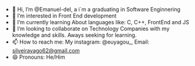 - 👋 Hi, I’m @Emanuel-del, a  i´m a graduating in Software Enginnering 
- 👀 I’m interested in Front End development
- 🌱 I’m currently learning About languages like: C, C++, FrontEnd and JS
- 💞️ I’m looking to collaborate on Technology Companies with my knowledge and skills. Aways seeking for learning.
- 📫 How to reach me: My instagram: @euyagou_, Email: silveirayago62@gmail.com
- 😄 Pronouns: He/Him


<!---
Emanuel-del/Emanuel-del is a ✨ special ✨ repository because its `README.md` (this file) appears on your GitHub profile.
You can click the Preview link to take a look at your changes.
--->
